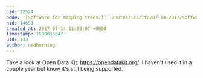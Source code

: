 ```yaml
---
cid: 22524
node: ![Software for mapping trees?](../notes/icarito/07-14-2017/software-for-mapping-trees)
nid: 14651
created_at: 2017-07-14 11:59:07 +0000
timestamp: 1500033547
uid: 133
author: nedhorning
---
```


Take a look at Open Data Kit: https://opendatakit.org/. I haven't used it in a couple year but know it's still being supported.